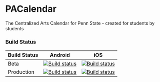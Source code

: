 # PACalendar
The Centralized Arts Calendar for Penn State - created for students by students

### Build Status
| **Build Status**  | Android                                                                                                                                  | iOS                                                                                                                                      |
|-------------------|------------------------------------------------------------------------------------------------------------------------------------------|------------------------------------------------------------------------------------------------------------------------------------------|
| Beta              | [![Build status](https://build.appcenter.ms/v0.1/apps/9e00786d-07da-4a59-bd0a-4f926e177a4b/branches/beta/badge)](https://appcenter.ms)   | [![Build status](https://build.appcenter.ms/v0.1/apps/3e4f3e83-e3b6-4c86-808e-d6cbc9cdb0e3/branches/beta/badge)](https://appcenter.ms)   |
| Production        | [![Build status](https://build.appcenter.ms/v0.1/apps/9e00786d-07da-4a59-bd0a-4f926e177a4b/branches/master/badge)](https://appcenter.ms) | [![Build status](https://build.appcenter.ms/v0.1/apps/3e4f3e83-e3b6-4c86-808e-d6cbc9cdb0e3/branches/master/badge)](https://appcenter.ms) |
